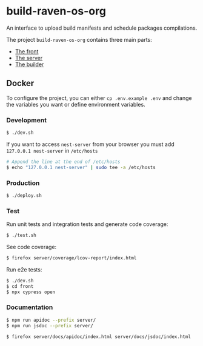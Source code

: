 # build-raven-os-org

An interface to upload build manifests and schedule packages compilations.

The project `build-raven-os-org` contains three main parts:

 - [The front](front/README.md)
 - [The server](server/README.md)
 - [The builder](builder/README.md)

## Docker

To configure the project, you can either `cp .env.example .env` and change the variables you want or define environment variables.

### Development

```bash
$ ./dev.sh
```

If you want to access `nest-server` from your browser you must add `127.0.0.1 nest-server` in `/etc/hosts`

```bash
# Append the line at the end of /etc/hosts
$ echo "127.0.0.1 nest-server" | sudo tee -a /etc/hosts
```

### Production

```bash
$ ./deploy.sh
```

### Test

Run unit tests and integration tests and generate code coverage:

```bash
$ ./test.sh
```

See code coverage:

```bash
$ firefox server/coverage/lcov-report/index.html
```

Run e2e tests:

```bash
$ ./dev.sh
$ cd front
$ npx cypress open
```

### Documentation

```bash
$ npm run apidoc --prefix server/
$ npm run jsdoc --prefix server/

$ firefox server/docs/apidoc/index.html server/docs/jsdoc/index.html
```
